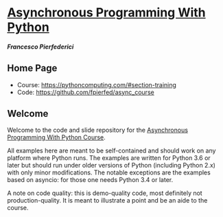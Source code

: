# [Asynchronous Programming With Python](https://pythoncomputing.com/#section-training)
#### _Francesco Pierfederici_


## Home Page
 * Course: https://pythoncomputing.com/#section-training
 * Code: https://github.com/fpierfed/async_course

 
## Welcome 
Welcome to the code and slide repository for the [Asynchronous Programming With Python Course](https://pythoncomputing.com/#section-training). 

All examples here are meant to be self-contained and should work on any platform where Python runs. The examples are written for Python 3.6 or later but should run under older versions of Python (including Python 2.x) with only minor modifications. The notable exceptions are the examples based on asyncio: for those one needs Python 3.4 or later.

A note on code quality: this is demo-quality code, most definitely not production-quality. It is meant to illustrate a point and be an aide to the course.
